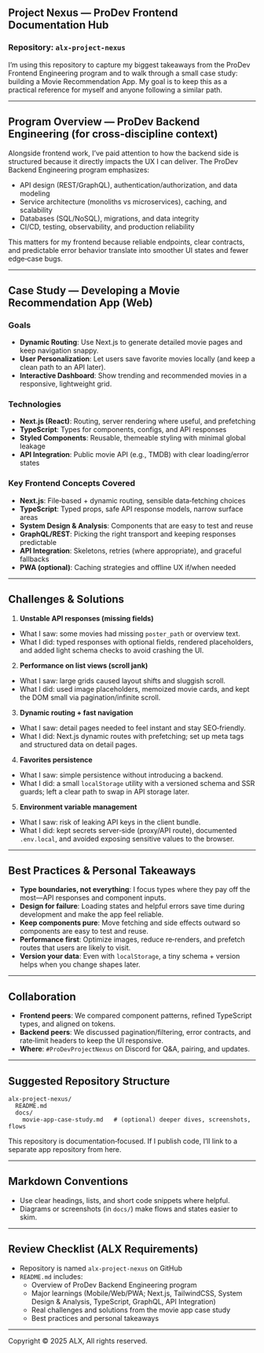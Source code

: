 ## Project Nexus — ProDev Frontend Documentation Hub

### Repository: `alx-project-nexus`

I’m using this repository to capture my biggest takeaways from the ProDev Frontend Engineering program and to walk through a small case study: building a Movie Recommendation App. My goal is to keep this as a practical reference for myself and anyone following a similar path.

---

## Program Overview — ProDev Backend Engineering (for cross‑discipline context)

Alongside frontend work, I’ve paid attention to how the backend side is structured because it directly impacts the UX I can deliver. The ProDev Backend Engineering program emphasizes:
- API design (REST/GraphQL), authentication/authorization, and data modeling
- Service architecture (monoliths vs microservices), caching, and scalability
- Databases (SQL/NoSQL), migrations, and data integrity
- CI/CD, testing, observability, and production reliability

This matters for my frontend because reliable endpoints, clear contracts, and predictable error behavior translate into smoother UI states and fewer edge‑case bugs.

---

## Case Study — Developing a Movie Recommendation App (Web)

### Goals
- **Dynamic Routing**: Use Next.js to generate detailed movie pages and keep navigation snappy.
- **User Personalization**: Let users save favorite movies locally (and keep a clean path to an API later).
- **Interactive Dashboard**: Show trending and recommended movies in a responsive, lightweight grid.

### Technologies
- **Next.js (React)**: Routing, server rendering where useful, and prefetching
- **TypeScript**: Types for components, configs, and API responses
- **Styled Components**: Reusable, themeable styling with minimal global leakage
- **API Integration**: Public movie API (e.g., TMDB) with clear loading/error states

### Key Frontend Concepts Covered
- **Next.js**: File‑based + dynamic routing, sensible data‑fetching choices
- **TypeScript**: Typed props, safe API response models, narrow surface areas
- **System Design & Analysis**: Components that are easy to test and reuse
- **GraphQL/REST**: Picking the right transport and keeping responses predictable
- **API Integration**: Skeletons, retries (where appropriate), and graceful fallbacks
- **PWA (optional)**: Caching strategies and offline UX if/when needed

---

## Challenges & Solutions

1) **Unstable API responses (missing fields)**
- What I saw: some movies had missing `poster_path` or overview text.
- What I did: typed responses with optional fields, rendered placeholders, and added light schema checks to avoid crashing the UI.

2) **Performance on list views (scroll jank)**
- What I saw: large grids caused layout shifts and sluggish scroll.
- What I did: used image placeholders, memoized movie cards, and kept the DOM small via pagination/infinite scroll.

3) **Dynamic routing + fast navigation**
- What I saw: detail pages needed to feel instant and stay SEO‑friendly.
- What I did: Next.js dynamic routes with prefetching; set up meta tags and structured data on detail pages.

4) **Favorites persistence**
- What I saw: simple persistence without introducing a backend.
- What I did: a small `localStorage` utility with a versioned schema and SSR guards; left a clear path to swap in API storage later.

5) **Environment variable management**
- What I saw: risk of leaking API keys in the client bundle.
- What I did: kept secrets server‑side (proxy/API route), documented `.env.local`, and avoided exposing sensitive values to the browser.

---

## Best Practices & Personal Takeaways

- **Type boundaries, not everything**: I focus types where they pay off the most—API responses and component inputs.
- **Design for failure**: Loading states and helpful errors save time during development and make the app feel reliable.
- **Keep components pure**: Move fetching and side effects outward so components are easy to test and reuse.
- **Performance first**: Optimize images, reduce re‑renders, and prefetch routes that users are likely to visit.
- **Version your data**: Even with `localStorage`, a tiny schema + version helps when you change shapes later.

---

## Collaboration

- **Frontend peers**: We compared component patterns, refined TypeScript types, and aligned on tokens.
- **Backend peers**: We discussed pagination/filtering, error contracts, and rate‑limit headers to keep the UI responsive.
- **Where**: `#ProDevProjectNexus` on Discord for Q&A, pairing, and updates.

---

## Suggested Repository Structure

```
alx-project-nexus/
  README.md
  docs/
    movie-app-case-study.md   # (optional) deeper dives, screenshots, flows
```

This repository is documentation‑focused. If I publish code, I’ll link to a separate app repository from here.

---

## Markdown Conventions

- Use clear headings, lists, and short code snippets where helpful.
- Diagrams or screenshots (in `docs/`) make flows and states easier to skim.

---

## Review Checklist (ALX Requirements)

- Repository is named `alx-project-nexus` on GitHub
- `README.md` includes:
  - Overview of ProDev Backend Engineering program
  - Major learnings (Mobile/Web/PWA; Next.js, TailwindCSS, System Design & Analysis, TypeScript, GraphQL, API Integration)
  - Real challenges and solutions from the movie app case study
  - Best practices and personal takeaways

---

Copyright © 2025 ALX, All rights reserved.


